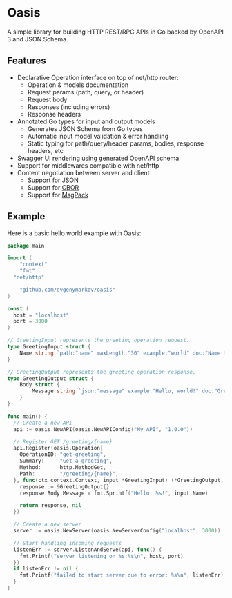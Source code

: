 # Oasis

A simple library for building HTTP REST/RPC APIs in Go backed by OpenAPI 3 and JSON Schema.

## Features

- Declarative Operation interface on top of net/http router:
  - Operation & models documentation
  - Request params (path, query, or header)
  - Request body
  - Responses (including errors)
  - Response headers
- Annotated Go types for input and output models
  - Generates JSON Schema from Go types
  - Automatic input model validation & error handling
  - Static typing for path/query/header params, bodies, response headers, etc
- Swagger UI rendering using generated OpenAPI schema
- Support for middlewares compatible with net/http
- Content negotiation between server and client
  - Support for [JSON](https://tools.ietf.org/html/rfc8259)
  - Support for [CBOR](https://datatracker.ietf.org/doc/html/rfc7049)
  - Support for [MsgPack](https://msgpack.org)

## Example

Here is a basic hello world example with Oasis:

```go
package main

import (
	"context"
	"fmt"
  "net/http"

	"github.com/evgenymarkov/oasis"
)

const (
  host = "localhost"
  port = 3000
)

// GreetingInput represents the greeting operation request.
type GreetingInput struct {
	Name string `path:"name" maxLength:"30" example:"world" doc:"Name to greet"`
}

// GreetingOutput represents the greeting operation response.
type GreetingOutput struct {
	Body struct {
		Message string `json:"message" example:"Hello, world!" doc:"Greeting message"`
	}
}

func main() {
  // Create a new API
  api := oasis.NewAPI(oasis.NewAPIConfig("My API", "1.0.0"))

  // Register GET /greeting/{name}
  api.Register(oasis.Operation{
    OperationID: "get-greeting",
    Summary:     "Get a greeting",
    Method:      http.MethodGet,
    Path:        "/greeting/{name}",
  }, func(ctx context.Context, input *GreetingInput) (*GreetingOutput, error) {
    response := &GreetingOutput{}
    response.Body.Message = fmt.Sprintf("Hello, %s!", input.Name)

    return response, nil
  })

  // Create a new server
  server := oasis.NewServer(oasis.NewServerConfig("localhost", 3000))

  // Start handling incoming requests
  listenErr := server.ListenAndServe(api, func() {
    fmt.Printf("server listening on %s:%s\n", host, port)
  })
  if listenErr != nil {
    fmt.Printf("failed to start server due to error: %s\n", listenErr)
  }
}
```
